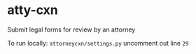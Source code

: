 # atty-cxn
Submit legal forms for review by an attorney

To run locally:
`attorneycxn/settings.py` uncomment out line `29`
